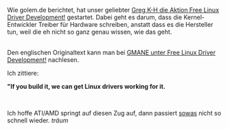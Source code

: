 <html><body><p>Wie golem.de berichtet, hat unser geliebter <a href="http://www.golem.de/0701/50239.html" target="_blank">Greg K-H die Aktion Free Linux Driver Development!</a> gestartet. Dabei geht es darum, dass die Kernel-Entwickler Treiber für Hardware schreiben, anstatt dass es die Hersteller tun, weil die eh nicht so ganz genau wissen, wie das geht.<br>

<br>

Den englischen Originaltext kann man bei <a href="http://article.gmane.org/gmane.linux.kernel/487536" target="_blank">GMANE unter Free Linux Driver Development!</a> nachlesen.<br>

Ich zittiere:<br>

<strong>"If you build it, we can get Linux drivers working for it.</strong><br>

<br>

Ich hoffe ATI/AMD springt auf diesen Zug auf, dann passiert <a href="http://ati.cchtml.com/show_bug.cgi?id=566" target="_blank">sowas</a> nicht so schnell wieder. *träum*</p></body></html>